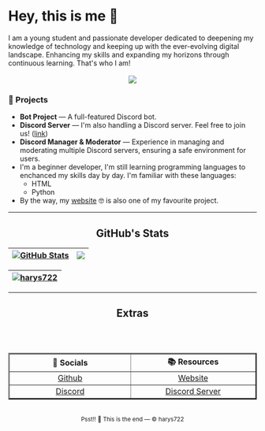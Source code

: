 <h1>Hey, this is me 👋</h1>
I am a young student and passionate developer dedicated to deepening my knowledge of technology and keeping up with the ever-evolving digital landscape. Enhancing my skills and expanding my horizons through continuous learning. That's who I am!<br><br>

<div align="center">
	<a href="https://discord.com/users/1203357768610746385"><img src="https://lanyard.cnrad.dev/api/1203357768610746385?borderRadius=20px&theme=dark&showDisplayName=true&bg=303446" /></a>
</div>

<h3>🎯 Projects</h3>
<ul>
	<li><b>Bot Project</b> — A full-featured Discord bot.</li>
  <li><b>Discord Server</b> — I'm also handling a Discord server. Feel free to join us! (<a href="https://discord.gg/CPN5eYPABx">link</a>)</li>
  <li><b>Discord Manager & Moderator</b> — Experience in managing and moderating multiple Discord servers, ensuring a safe environment for users.</li>
	<li>I'm a beginner developer, I'm still learning programming languages to enchanced my skills day by day. I'm familiar with these languages:
		<ul>
			<li>HTML</li>
			<li>Python</li>
		</ul>
	</li>
		<li>By the way, my <a href="https://harys.is-a.dev">website</a> 🤓 is also one of my favourite project.</li>
	</ul>

---

<h2 align="center">GitHub's Stats</h2>

| <a href="https://github-readme-stats.vercel.app/api?username=harys722&layout=compact&langs_count=8&card_width=320&theme=gruvbox"><img align="center" src="https://github-readme-stats.vercel.app/api?username=harys722&layout=compact&langs_count=8&card_width=320&theme=gruvbox" alt="GitHub Stats" /></a> | <a href="https://github-readme-stats.vercel.app/api/top-langs?username=harys722&theme=gruvbox"><img align="center" src="https://github-readme-stats.vercel.app/api/top-langs?username=harys722&theme=gruvbox" /></a> |
| ------------- | -------------- |

| <a href="https://github-readme-streak-stats.herokuapp.com/?user=harys722&theme=gruvbox"><img align="center" src="https://github-readme-streak-stats.herokuapp.com/?user=harys722&theme=gruvbox" alt="harys722" /></a> |  
| -------------- |

<!-- <details> 
	<summary>"Let us connect together!"</summary>
	<br>
	<ul>
	  <sub><li><a href="https://github.com/harys722">Github</a> (Yes, it is. 🤫)</li></sub>
    <br>
    <sub><li><a href="https://discord.com/users/1203357768610746385">Discord</a> (Username: harys722 👤)</li></sub>
    <br>
    <sub><li><a href="https://harys.is-a.dev">Website</a> (Showcase ✨)</li></sub>
    <br>
    <sub><li><a href="https://discord.gg/CPN5eYPABx">Discord Server</a> (The Community 🌏)</li></sub>
	</ul>
</details> 
-->

---
<h2 align="center">Extras</h2>
<table border="2px"; align=center>
	<tr align=center>
		<th width="300">👥 Socials</th>
		<th width="300">📚 Resources</th>
	</tr>
	<br>
	<tr align=center>
		<td><a href="https://github.com/harys722">Github</a></td>
		<td><a href="https://harys.is-a.dev">Website</a></td>
	</tr>
	<br>
	<tr align=center>
		<td><a href="https://discord.com/users/1203357768610746385">Discord</a></td>
		<td><a href="https://discord.gg/CPN5eYPABx">Discord Server</a></td>
	</tr>
</table>

<br>
	<div align=center>
		<sub align=center>Psst!! 🤫 This is the end — &copy harys722</sub>
	</div>
